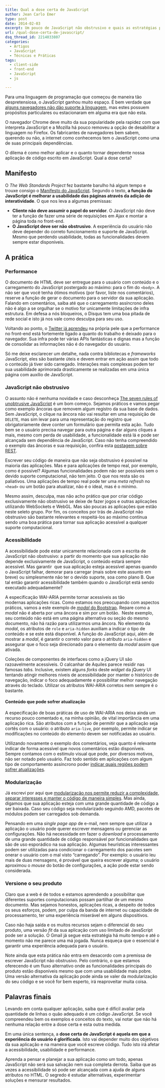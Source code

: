 ```yaml
---
title: Qual a dose certa de JavaScript
author: Jean Carlo Emer
type: post
date: 2014-02-03
excerpt: Um pouco de JavaScript não obstrusivo e quais as estratégias para garantir uma boa performance e acessibilidade em aplicações ricas.
url: /qual-dose-certa-de-javascript/
dsq_thread_id: 2214033807
categories:
  - Artigos
  - JavaScript
  - Técnicas e Práticas
tags:
  - client-side
  - front-end
  - JavaScript
  - js

---
```

Para uma linguagem de programação que começou de maneira tão despretensiosa, o JavaScript ganhou muito espaço. É bem verdade que [alguns navegadores não dão suporte à linguagem][1], mas estes possuem propósitos particulares ou estacionaram em alguma era que não esta.

O navegador Chrome deve muito da sua popularidade pela rapidez com que interpreta JavaScript e a Mozilla há pouco removeu a opção de desabilitar a linguagem no Firefox. Os fabricantes de navegadores bem sabem, querendo ou não, a internet como conhecemos tem o JavaScript como uma de suas principais dependências.

O dilema é como melhor aplicar e o quanto tornar dependente nossa aplicação de código escrito em JavaScript. Qual a dose certa?

## Manifesto

O _The Web Standards Project_ fez bastante barulho há algum tempo e trouxe consigo o [Manifesto do JavaScript][2]. Segundo o texto, **a função do JavaScript é melhorar a usabilidade das páginas através da adição de interatividade**. O que nos leva a algumas premissas:

  * **Cliente não deve assumir o papel do servidor**. O JavaScript não deve ter a função de fazer uma série de requisições em Ajax e montar a página toda no front-end.
  * **O JavaScript deve ser não obstrusivo**. A experiência do usuário não deve depender do correto funcionamento e suporte de JavaScript. Mesmo que perdendo usabilidade, todas as funcionalidades devem sempre estar disponíveis.

## A prática

### Performance

O documento de HTML deve ser entregue para o usuário com conteúdo e o carregamento do JavaScript postergado ao máximo: para o fim do `<body>`. A não ser que você tenha ótimos motivos (por favor, liste nos comentários), reserve a função de gerar o documento para o servidor da sua aplicação. Falando em comentários, saiba até que o carregamento assíncrono deles não é algo a se orgulhar se o motivo for unicamente limitações de infra estrutura. Em defesa a nós bloqueiros, o Disqus tem uma boa pitada de rede social e isto já nos vale como desculpa para seu uso.

Voltando ao ponto, o [Twitter já aprendeu][3] na própria pele que a performance no front-end está fortemente ligado a quanto do trabalho é deixado para o navegador. Sua infra pode ter várias APIs fantásticas e dignas mas a função de consolidar as informações não é do navegador do usuário.

Só me deixe esclarecer um detalhe, nada contra bibliotecas e _frameworks_ JavaScript, eles são bastante úteis e devem entrar em ação assim que todo o conteúdo já tiver sido carregado. Interações mais complexas podem ter sua usabilidade aprimorada drasticamente se realizadas em uma única página com auxílio de JavaScript.

### JavaScript não obstrusivo

O assunto não é nenhuma novidade e caso desconheça [The seven rules of unobtrusive JavaScript][4] é um bom começo. Sejamos práticos e vamos pegar como exemplo âncoras que removem algum registro da sua base de dados. Sem JavaScript, o clique na âncora não vai resultar em uma requisição de `DELETE`, mas sim levar para uma representação do registro que obrigatoriamente deve conter um formulário que permita esta ação. Tudo bem se o usuário precisa navegar para outra página e dar alguns cliques a mais, mesmo com perda de usabilidade, a funcionalidade está lá e pode ser alcançada sem dependência de JavaScript. Caso não tenha compreendido o exemplo das âncoras e sua requisição, confira esta [postagem sobre REST][5].

Escrever seu código de maneira que não seja obstrusivo é possível na maioria das aplicações. Mas e para aplicações de tempo real, por exemplo, como é possível? Algumas funcionalidades podem não ser possíveis sem o devido suporte computacional, não tem jeito. O que nos resta são os paliativos. Uma aplicações de tempo real pode ter uma _meta refresh_ no `<head>` ou um botão para atualizar, não é o ideal, mas é o mínimo.

Mesmo assim, desculpa, mas não acho prático que por criar código exclusivamente não obstrusivo se deixe de fazer jogos e outras aplicações utilizando WebSockets e WebGL. Mas são poucas as aplicações que estão neste seleto grupo. Por fim, os conceitos por trás de JavaScript não obstrusivo são bastante relevantes e respeitá-los ao máximo continua sendo uma boa prática para tornar sua aplicação acessível a qualquer suporte computacional.

### Acessibilidade

A acessibilidade pode estar unicamente relacionada com a escrita de JavaScript não obstrusivo: a partir do momento que sua aplicação não depende exclusivamente de JavaScript, o conteúdo estará sempre acessível. Mas garantir  que sua aplicação esteja acessível apenas quando o JavaScript falhar, demorar para carregar (mais sobre este assunto em breve) ou simplesmente não ter o devido suporte, soa como plano B. Que tal então garantir acessibilidade também quando o JavaScript está sendo executado adequadamente?

A especificação WAI-ARIA permite tornar acessíveis as tão modernas aplicações ricas. Como estamos nos preocupando com aspectos práticos, vamos a este exemplo de [_modal_ do Bootstrap][6]. Repare como a _modal_ não é aberta por uma âncora e sim por um botão.  Neste exemplo, seu conteúdo não está em uma página alternativa ou seção do mesmo documento, não há razão para utilizarmos uma âncora. No elemento da _modal_, os atributos de `role` e `aria-hidden` auxiliam a indicar o tipo de conteúdo e se este está disponível. A função do JavaScript aqui, além de mostrar a _modal_, é garantir o correto valor para o atributo `aria-hidden` e assegurar que o foco seja direcionado para o elemento da _modal_ assim que ativada.

Coleções de componentes de interfaces como a jQuery UI são razoavelmente acessíveis. O calcanhar de Aquiles parece residir nas famosas _tabs._ Inclusive, existem alguns _forks_ deste _widget_ da jQuery UI tentando atingir melhores níveis de acessibilidade por manter o histórico de navegação, indicar o foco adequadamente e possibilitar melhor navegação através do teclado. Utilizar os atributos WAI-ARIA corretos nem sempre é o bastante.

#### Conteúdo que pode sofrer atualização

A especificação de boas práticas de uso de WAI-ARIA nos deixa ainda um recurso pouco comentado e, na minha opinião, de vital importância em uma aplicação rica. São atributos com a função de permitir que a aplicação seja cortês com o usuário: o atributo `aria-live`, por exemplo, permite indicar se modificações no conteúdo do elemento devem ser notificadas ao usuário.

Utilizando novamente o exemplo dos comentários, veja quanto é relevante indicar de forma acessível que novos comentários estão disponíveis. Sempre contamos com o estímulo visual que pode, por diversos motivos, não ser notado pelo usuário. Faz todo sentido em aplicações com algum tipo de comportamento assíncrono poder [indicar quais regiões podem sofrer atualizações][7].

### Modularização

Já escrevi por aqui que [modularização nos permite reduzir a complexidade, separar interesses e manter o código de maneira simples][8]. Mas ainda, digamos que sua aplicação esteja com uma grande quantidade de código a ser baixada. Caso seu código seja modularizado seguindo AMD, pacotes de módulos podem ser carregados sob demanda.

Pensando em uma _single page app_ de e-mail, nem sempre que utilizar a aplicação o usuário pode querer escrever mensagens ou gerenciar as configurações. Não há necessidade em fazer o _download_ e processamento de uma grande quantidade de código responsável por funcionalidades que são de uso esporádico na sua aplicação. Algumas heurísticas interessantes podem ser utilizadas para condicionar o carregamento dos pacotes sem onerar o usuário com o mal visto &#8220;carregando&#8221;. Por exemplo: o usuário leu mais de duas mensagens, é provável que queira escrever alguma; o usuário aproximou o _mouse_ do botão de configurações, a ação pode estar sendo considerada.

### Versione o seu produto

Claro que a web é de todos e estamos aprendendo a possibilitar que diferentes suportes computacionais possam partilhar de um mesmo documento. Mas sejamos honestos, aplicações ricas, a despeito de todos os seus esforços, podem, por culpa da banda de internet ou capacidade de processamento, ter uma experiência miserável em alguns dispositivos.

Caso não haja saída e os muitos recursos sejam o diferencial do seu produto, uma versão _fit_ da sua aplicação com uso limitado de JavaScript pode ser a solução. O Gmail já segue esta estratégia há muito tempo e até o momento não me parece uma má jogada. Nunca esqueça que o essencial é garantir uma experiência adequada para o usuário.

Note ainda que esta prática não entra em desacordo com a premissa de escrever JavaScript não obstrusivo. Pelo contrário, o que estamos oferecendo é um fluxo alternativo onde as funcionalidades principais do produto estão disponíveis mesmo que com uma usabilidade mais pobre. Uma versão alternativa da aplicação pode ainda se valer da modularização do seu código e se você for bem esperto, irá reaproveitar muita coisa.

## Palavras finais

Levando em conta qualquer aplicação, saiba que é difícil avaliar pela quantidade de linhas o quão adequado é um código JavaScript. Se você compreendeu bem os exemplos e conceitos do texto, vai notar que não há nenhuma relação entre a dose certa e esta outra medida.

Em uma única sentença, a **dose certa de JavaScript é aquela em que a experiência do usuário é glorificada**. Isto vai depender muito dos objetivos da sua aplicação e na maneira que você escreve código. Tudo isto irá afetar a acessibilidade, usabilidade e performance.

Aprenda a pensar e planejar a sua aplicação como um todo, apenas JavaScript não será sua salvação nem sua completa derrota. Saiba que as vezes a acessibilidade só pode ser alcançada com a ajuda de alguns atributos no HTML. O segredo é estudar alternativas, experimentar soluções e mensurar resultados.

 [1]: http://en.wikipedia.org/wiki/Comparison_of_web_browsers#JavaScript_support
 [2]: http://www.webstandards.org/action/dstf/manifesto
 [3]: https://blog.twitter.com/2012/improving-performance-on-twittercom
 [4]: http://dev.opera.com/articles/view/the-seven-rules-of-unobtrusive-javascrip
 [5]: http://tableless.com.br/o-grande-desencontro-http-com-o-html
 [6]: http://getbootstrap.com/javascript/#modals
 [7]: http://www.w3.org/WAI/PF/aria-practices/#liveprops
 [8]: http://tableless.com.br/modularizacao-em-javascript